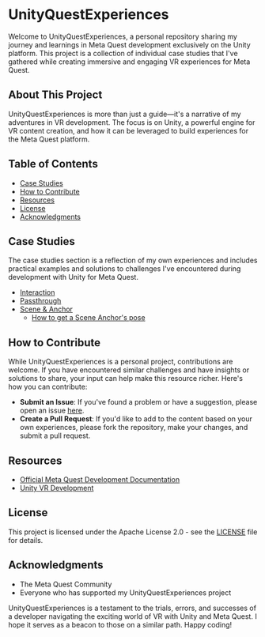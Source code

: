 # UnityQuestExperiences

Welcome to UnityQuestExperiences, a personal repository sharing my journey and learnings in Meta Quest development exclusively on the Unity platform. This project is a collection of individual case studies that I've gathered while creating immersive and engaging VR experiences for Meta Quest.

## About This Project

UnityQuestExperiences is more than just a guide—it's a narrative of my adventures in VR development. The focus is on Unity, a powerful engine for VR content creation, and how it can be leveraged to build experiences for the Meta Quest platform.

## Table of Contents

- [Case Studies](#case-studies)
- [How to Contribute](#how-to-contribute)
- [Resources](#resources)
- [License](#license)
- [Acknowledgments](#acknowledgments)

## Case Studies

The case studies section is a reflection of my own experiences and includes practical examples and solutions to challenges I've encountered during development with Unity for Meta Quest.

- [Interaction]()
- [Passthrough]()
- [Scene & Anchor]()
  - [How to get a Scene Anchor's pose](CaseStudies/Scene/GetSceneAnchorPose.md)

## How to Contribute

While UnityQuestExperiences is a personal project, contributions are welcome. If you have encountered similar challenges and have insights or solutions to share, your input can help make this resource richer. Here's how you can contribute:

- **Submit an Issue**: If you've found a problem or have a suggestion, please open an issue [here](https://github.com/your-username/UnityQuestExperiences/issues).
- **Create a Pull Request**: If you'd like to add to the content based on your own experiences, please fork the repository, make your changes, and submit a pull request.

## Resources

- [Official Meta Quest Development Documentation](https://developer.oculus.com/)
- [Unity VR Development](https://unity.com/solutions/virtual-reality)

## License

This project is licensed under the Apache License 2.0 - see the [LICENSE](LICENSE) file for details.

## Acknowledgments

- The Meta Quest Community
- Everyone who has supported my UnityQuestExperiences project

UnityQuestExperiences is a testament to the trials, errors, and successes of a developer navigating the exciting world of VR with Unity and Meta Quest. I hope it serves as a beacon to those on a similar path. Happy coding!
